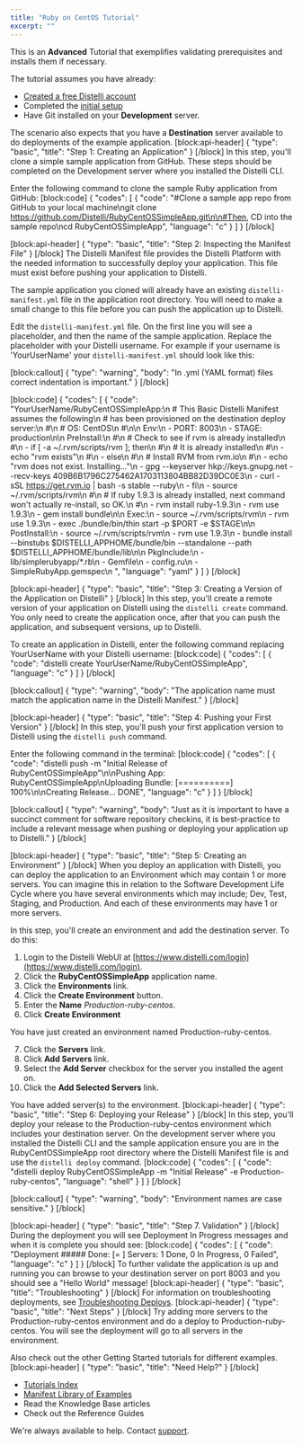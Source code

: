 ```yaml
---
title: "Ruby on CentOS Tutorial"
excerpt: ""
---
```

This is an **Advanced** Tutorial that exemplifies validating prerequisites and installs them if necessary.

The tutorial assumes you have already:
* [Created a free Distelli account](https://www.distelli.com/signup)
* Completed the [initial setup](https://www.distelli.com/docs/getting-started/initial-setup)
* Have Git installed on your **Development** server. 

The scenario also expects that you have a **Destination** server available to do deployments of the example application.
[block:api-header]
{
  "type": "basic",
  "title": "Step 1: Creating an Application"
}
[/block]
In this step, you'll clone a simple sample application from GitHub. These steps should be completed on the Development server where you installed the Distelli CLI.

Enter the following command to clone the sample Ruby application from GitHub:
[block:code]
{
  "codes": [
    {
      "code": "#Clone a sample app repo from GitHub to your local machine\ngit clone https://github.com/Distelli/RubyCentOSSimpleApp.git\n\n#Then, CD into the sample repo\ncd RubyCentOSSimpleApp",
      "language": "c"
    }
  ]
}
[/block]

[block:api-header]
{
  "type": "basic",
  "title": "Step 2: Inspecting the Manifest File"
}
[/block]
The Distelli Manifest file provides the Distelli Platform with the needed information to successfully deploy your application. This file must exist before pushing your application to Distelli.

The sample application you cloned will already have an existing `distelli-manifest.yml` file in the application root directory. You will need to make a small change to this file before you can push the application up to Distelli.

Edit the `distelli-manifest.yml` file. On the first line you will see a <username> placeholder, and then the name of the sample application.
Replace the <username> placeholder with your Distelli username. For example if your username is 'YourUserName' your `distelli-manifest.yml` should look like this:

[block:callout]
{
  "type": "warning",
  "body": "In .yml (YAML format) files correct indentation is important."
}
[/block]

[block:code]
{
  "codes": [
    {
      "code": "YourUserName/RubyCentOSSimpleApp:\n  # This Basic Distelli Manifest assumes the following\n  # has been provisioned on the destination deploy server:\n  #\n  # OS: CentOS\n  #\n\n  Env:\n    - PORT: 8003\n    - STAGE: production\n\n  PreInstall:\n    #\n    # Check to see if rvm is already installed\n    #\n    - if [ -a ~/.rvm/scripts/rvm ]; then\n    #\n    #   It is already installed\n    #\n    -   echo \"rvm exists\"\n    #\n    - else\n    #\n    #   Install RVM from rvm.io\n    #\n    -   echo \"rvm does not exist. Installing...\"\n    -   gpg --keyserver hkp://keys.gnupg.net --recv-keys 409B6B1796C275462A1703113804BB82D39DC0E3\n    -   curl -sSL https://get.rvm.io | bash -s stable --ruby\n    - fi\n    - source ~/.rvm/scripts/rvm\n    #\n    # If ruby 1.9.3 is already installed, next command won't actually re-install, so OK.\n    #\n    - rvm install ruby-1.9.3\n    - rvm use 1.9.3\n    - gem install bundle\n\n  Exec:\n    - source ~/.rvm/scripts/rvm\n    - rvm use 1.9.3\n    - exec ./bundle/bin/thin start -p $PORT -e $STAGE\n\n  PostInstall:\n    - source ~/.rvm/scripts/rvm\n    - rvm use 1.9.3\n    - bundle install --binstubs $DISTELLI_APPHOME/bundle/bin --standalone --path $DISTELLI_APPHOME/bundle/lib\n\n  PkgInclude:\n    - lib/simplerubyapp/*.rb\n    - Gemfile\n    - config.ru\n    - SimpleRubyApp.gemspec\n    ",
      "language": "yaml"
    }
  ]
}
[/block]

[block:api-header]
{
  "type": "basic",
  "title": "Step 3: Creating a Version of the Application on Distelli"
}
[/block]
In this step, you'll create a remote version of your application on Distelli using the `distelli create` command. You only need to create the application once, after that you can push the application, and subsequent versions, up to Distelli.

To create an application in Distelli, enter the following command replacing YourUserName with your Distelli username:
[block:code]
{
  "codes": [
    {
      "code": "distelli create YourUserName/RubyCentOSSimpleApp",
      "language": "c"
    }
  ]
}
[/block]

[block:callout]
{
  "type": "warning",
  "body": "The application name must match the application name in the Distelli Manifest."
}
[/block]

[block:api-header]
{
  "type": "basic",
  "title": "Step 4: Pushing your First Version"
}
[/block]
In this step, you'll push your first application version to Distelli using the `distelli push` command.

Enter the following command in the terminal:
[block:code]
{
  "codes": [
    {
      "code": "distelli push -m \"Initial Release of RubyCentOSSimpleApp\"\n\nPushing App: RubyCentOSSimpleApp\nUploading Bundle: [==========] 100%\n\nCreating Release... DONE",
      "language": "c"
    }
  ]
}
[/block]

[block:callout]
{
  "type": "warning",
  "body": "Just as it is important to have a succinct comment for software repository checkins, it is best-practice to include a relevant message when pushing or deploying your application up to Distelli."
}
[/block]

[block:api-header]
{
  "type": "basic",
  "title": "Step 5: Creating an Environment"
}
[/block]
When you deploy an application with Distelli, you can deploy the application to an Environment which may contain 1 or more servers. You can imagine this in relation to the Software Development Life Cycle where you have several environments which may include; Dev, Test, Staging, and Production. And each of these environments may have 1 or more servers.

In this step, you'll create an environment and add the destination server. To do this:

1. Login to the Distelli WebUI at [https://www.distelli.com/login](https://www.distelli.com/login).
2. Click the **RubyCentOSSimpleApp** application name.
3. Click the **Environments** link.
4. Click the **Create Environment** button.
5. Enter the **Name** *Production-ruby-centos*.
6. Click **Create Environment**

You have just created an environment named Production-ruby-centos.

7. Click the **Servers** link.
8. Click **Add Servers** link.
9. Select the **Add Server** checkbox for the server you installed the agent on.
10. Click the **Add Selected Servers** link.

You have added server(s) to the environment.
[block:api-header]
{
  "type": "basic",
  "title": "Step 6: Deploying your Release"
}
[/block]
In this step, you'll deploy your release to the Production-ruby-centos environment which includes your destination server. On the development server where you installed the Distelli CLI and the sample application ensure you are in the RubyCentOSSimpleApp root directory where the Distelli Manifest file is and use the `distelli deploy` command.
[block:code]
{
  "codes": [
    {
      "code": "distelli deploy RubyCentOSSimpleApp -m \"Initial Release\" -e Production-ruby-centos",
      "language": "shell"
    }
  ]
}
[/block]

[block:callout]
{
  "type": "warning",
  "body": "Environment names are case sensitive."
}
[/block]

[block:api-header]
{
  "type": "basic",
  "title": "Step 7. Validation"
}
[/block]
During the deployment you will see Deployment In Progress messages and when it is complete you should see:
[block:code]
{
  "codes": [
    {
      "code": "Deployment ##### Done: [=         ] Servers: 1 Done, 0 In Progress, 0 Failed",
      "language": "c"
    }
  ]
}
[/block]
To further validate the application is up and running you can browse to your destination server on port 8003 and you should see a "Hello World" message!
[block:api-header]
{
  "type": "basic",
  "title": "Troubleshooting"
}
[/block]
For information on troubleshooting deployments, see [Troubleshooting Deploys](doc:troubleshooting-deploys).
[block:api-header]
{
  "type": "basic",
  "title": "Next Steps"
}
[/block]
Try adding more servers to the Production-ruby-centos environment and do a deploy to Production-ruby-centos. You will see the deployment will go to all servers in the environment.

Also check out the other Getting Started tutorials for different examples.
[block:api-header]
{
  "type": "basic",
  "title": "Need Help?"
}
[/block]
* [Tutorials Index](doc:tutorials-index)
* [Manifest Library of Examples](doc:distelli-manifest-library-of-examples)
* Read the Knowledge Base articles
* Check out the Reference Guides

We're always available to help. Contact [support](http://www.distelli.com/support).